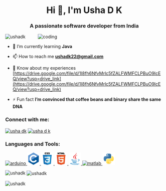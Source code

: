 <h1 align="center">Hi 👋, I'm Usha D K</h1>
<h3 align="center">A passionate software developer from India</h3>

<img align="right" alt="coding" width="400" src="https://user-images.githubusercontent.com/74038190/221352975-94759904-aa4c-4032-a8ab-b546efb9c478.gif">


<p align="left"> <img src="https://komarev.com/ghpvc/?username=ushadk&label=Profile%20views&color=0e75b6&style=flat" alt="ushadk" /> </p>

- 🌱 I’m currently learning **Java**

- 📫 How to reach me **ushadk22@gmail.com**

- 📄 Know about my experiences [https://drive.google.com/file/d/1I8fh6NfvMrlc5fZALFWMFCLPBuO9lcEQ/view?usp=drive_link](https://drive.google.com/file/d/1I8fh6NfvMrlc5fZALFWMFCLPBuO9lcEQ/view?usp=drive_link)

- ⚡ Fun fact **I’m convinced that coffee beans and binary share the same DNA**

<h3 align="left">Connect with me:</h3>
<p align="left">
<a href="https://linkedin.com/in/usha dk" target="blank"><img align="center" src="https://raw.githubusercontent.com/rahuldkjain/github-profile-readme-generator/master/src/images/icons/Social/linked-in-alt.svg" alt="usha dk" height="30" width="40" /></a>
<a href="https://www.leetcode.com/usha d k" target="blank"><img align="center" src="https://raw.githubusercontent.com/rahuldkjain/github-profile-readme-generator/master/src/images/icons/Social/leet-code.svg" alt="usha d k" height="30" width="40" /></a>
</p>

<h3 align="left">Languages and Tools:</h3>
<p align="left"> <a href="https://www.arduino.cc/" target="_blank" rel="noreferrer"> <img src="https://cdn.worldvectorlogo.com/logos/arduino-1.svg" alt="arduino" width="40" height="40"/> </a> <a href="https://www.cprogramming.com/" target="_blank" rel="noreferrer"> <img src="https://raw.githubusercontent.com/devicons/devicon/master/icons/c/c-original.svg" alt="c" width="40" height="40"/> </a> <a href="https://www.w3schools.com/css/" target="_blank" rel="noreferrer"> <img src="https://raw.githubusercontent.com/devicons/devicon/master/icons/css3/css3-original-wordmark.svg" alt="css3" width="40" height="40"/> </a> <a href="https://www.w3.org/html/" target="_blank" rel="noreferrer"> <img src="https://raw.githubusercontent.com/devicons/devicon/master/icons/html5/html5-original-wordmark.svg" alt="html5" width="40" height="40"/> </a> <a href="https://www.java.com" target="_blank" rel="noreferrer"> <img src="https://raw.githubusercontent.com/devicons/devicon/master/icons/java/java-original.svg" alt="java" width="40" height="40"/> </a> <a href="https://www.mathworks.com/" target="_blank" rel="noreferrer"> <img src="https://upload.wikimedia.org/wikipedia/commons/2/21/Matlab_Logo.png" alt="matlab" width="40" height="40"/> </a> <a href="https://www.python.org" target="_blank" rel="noreferrer"> <img src="https://raw.githubusercontent.com/devicons/devicon/master/icons/python/python-original.svg" alt="python" width="40" height="40"/> </a> </p>

<p><img align="left" src="https://github-readme-stats.vercel.app/api/top-langs?username=ushadk&show_icons=true&locale=en&layout=compact" alt="ushadk" /></p>

<p>&nbsp;<img align="center" src="https://github-readme-stats.vercel.app/api?username=ushadk&show_icons=true&locale=en" alt="ushadk" /></p>

<p><img align="center" src="https://github-readme-streak-stats.herokuapp.com/?user=ushadk&" alt="ushadk" /></p>
